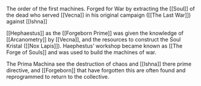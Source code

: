 The order of the first machines. Forged for War by extracting the [[Soul]] of the dead who served [[Vecna]] in his original campaign ([[The Last War]]) against [[Ishna]]

[[Hephaestus]] as the [[Forgeborn Prime]] was given the knowledge of [[Arcanometry]] by [[Vecna]], and the resources to construct the Soul Kristal ([[Nox Lapis]]). Haephestus’ workshop became known as [[The Forge of Souls]] and was used to build the machines of war.

The Prima Machina see the destruction of chaos and [[Ishna]] there prime directive, and [[Forgeborn]] that have forgotten this are often found and reprogrammed to return to the collective.